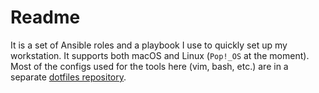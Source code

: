 # Readme

It is a set of Ansible roles and a playbook I use to quickly set up my workstation. It supports both macOS and Linux
(`Pop!_OS` at the moment). Most of the configs used for the tools here (vim, bash, etc.) are in a separate [dotfiles
repository](https://github.com/schfkt/df).
